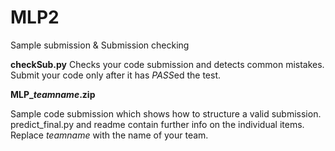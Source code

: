 # MLP2
Sample submission &amp; Submission checking

**checkSub.py**
Checks your code submission and detects common mistakes.
Submit your code only after it has *PASS*ed the test.

**MLP_*teamname*.zip**

Sample code submission which shows how to structure a valid submission.
predict_final.py and readme contain further info on the individual items.
Replace *teamname* with the name of your team.
